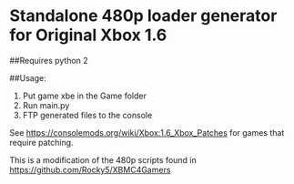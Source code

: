 # Standalone 480p loader generator for Original Xbox 1.6

##Requires python 2

##Usage:

1. Put game xbe in the Game folder
2. Run main.py
3. FTP generated files to the console

See https://consolemods.org/wiki/Xbox:1.6_Xbox_Patches for games that require patching.

This is a modification of the 480p scripts found in https://github.com/Rocky5/XBMC4Gamers
